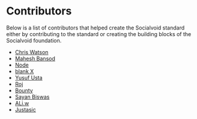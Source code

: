 # Contributors

Below is a list of contributors that helped create the
Socialvoid standard either by contributing to the standard
or creating the building blocks of the Socialvoid foundation.

 - [Chris Watson](https://github.com/watzon)
 - [Mahesh Bansod](https://github.com/maheshbansod)
 - [Node](https://github.com/QLG1)
 - [blank X](https://github.com/the-blank-x)
 - [Yusuf Usta](https://github.com/yusufusta)
 - [Roj](https://github.com/rojserbest)
 - [Bounty](https://github.com/Bounty780)
 - [Sayan Biswas](https://github.com/Dank-del)
 - [ALi.w](https://github.com/ALiwoto)
 - [Justasic](https://github.com/Justasic)